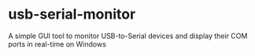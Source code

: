 # usb-serial-monitor
A simple GUI tool to monitor USB-to-Serial devices and display their COM ports in real-time on Windows

